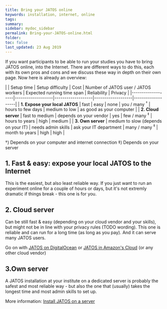 ```yaml
---
title: Bring your JATOS online
keywords: installation, internet, online
tags:
summary:
sidebar: mydoc_sidebar
permalink: Bring-your-JATOS-online.html
folder:
toc: false
last_updated: 23 Aug 2019
---
```


If you want participants to be able to run your studies you have to bring JATOS online, into the Internet. There are different ways to do this, each with its own pros and cons and we discuss these way in depth on their own page. Now here is already an overview:

| | Setup time | Setup difficulty | Cost | Number of JATOS user / JATOS workers | Expected running time span  | Reliability | Privacy |
|-------------------|-------------------|-------------------|-------------------|-------------------|
| **1. Expose your local JATOS** | fast | easy | none | you / many <sup>†</sup> | hours to few days | medium to low | as good as your computer |
| **2. Cloud server** | fast to medium | depends on your vendor | yes | few / many  <sup>‡</sup> | hours to years | high | medium |
| **3. Own server** | medium to slow (depends on your IT) | needs admin skills | ask your IT department | many / many <sup>‡</sup> | month to years | high | high |

†) Depends on your computer and internet connection
‡) Depends on your server


## 1. Fast & easy: expose your local JATOS to the Internet

This is the easiest, but also least reliable way. If you just want to run an experiment online for a couple of hours or days, but it's not extremly dramatic if things break - this one is for you.

## 2. Cloud server

Can be still fast & easy (depending on your cloud vendor and your skills), but might not be in line with your privacy rules (TODO wording). This one is reliable and can run for a long time (as long as you pay). And it can serve many JATOS users.

Go on with [JATOS on DigitalOcean](JATOS-on-DigitalOcean.html) or [JATOS in Amazon's Cloud](JATOS-in-Amazons-Cloud-without-Docker.html) (or any other cloud vendor)

## 3.Own server

A JATOS installation at your institute on a dedicated server is probably the safest and most reliable way - but also the one that (usually) takes the longest time and most admin skills to set up.

More information: [Install JATOS on a server](JATOS-on-a-server.html)


